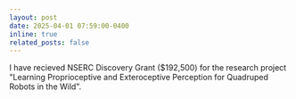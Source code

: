 ```yaml
---
layout: post
date: 2025-04-01 07:59:00-0400
inline: true
related_posts: false
---
```


I have recieved NSERC Discovery Grant ($192,500) for the research project "Learning Proprioceptive and Exteroceptive Perception for Quadruped Robots in the Wild".

